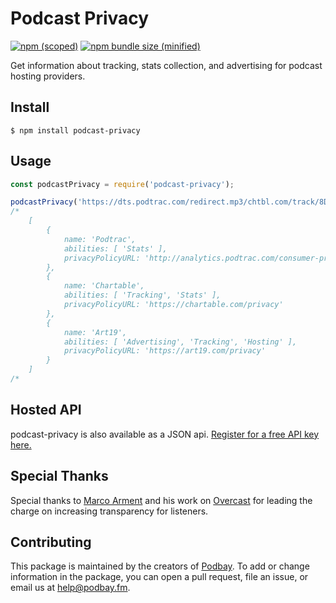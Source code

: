 # Podcast Privacy

[![npm (scoped)](https://img.shields.io/npm/v/podcast-privacy.svg)](https://www.npmjs.com/package/podcast-privacy)
[![npm bundle size (minified)](https://img.shields.io/bundlephobia/min/podcast-privacy.svg)](https://www.npmjs.com/package/podcast-privacy)

Get information about tracking, stats collection, and advertising for podcast hosting providers.

## Install

```
$ npm install podcast-privacy
```

## Usage

```js
const podcastPrivacy = require('podcast-privacy');

podcastPrivacy('https://dts.podtrac.com/redirect.mp3/chtbl.com/track/8DB4DB/rss.art19.com/episodes/16fe0959-f7e9-40f0-b7c6-8a8c53d4fe73.mp3');
/*
	[
		{
			name: 'Podtrac',
			abilities: [ 'Stats' ],
			privacyPolicyURL: 'http://analytics.podtrac.com/consumer-privacy-policy'
		},
		{
			name: 'Chartable',
			abilities: [ 'Tracking', 'Stats' ],
			privacyPolicyURL: 'https://chartable.com/privacy'
		},
		{
			name: 'Art19',
			abilities: [ 'Advertising', 'Tracking', 'Hosting' ],
			privacyPolicyURL: 'https://art19.com/privacy'
		}
	]
/*
```

## Hosted API

podcast-privacy is also available as a JSON api. [Register for a free API key here.](https://podcast-privacy.com/register)

## Special Thanks

Special thanks to [Marco Arment](https://marco.org) and his work on [Overcast](https://overcast.fm) for leading the charge on increasing transparency for listeners.

## Contributing

This package is maintained by the creators of [Podbay](https://podbay.fm). To add or change information in the package, you can open a pull request, file an issue, or email us at help@podbay.fm.
